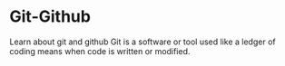 # Git-Github
Learn about git and github 
Git is a software or tool used like a ledger of coding means when code is written or modified.  

